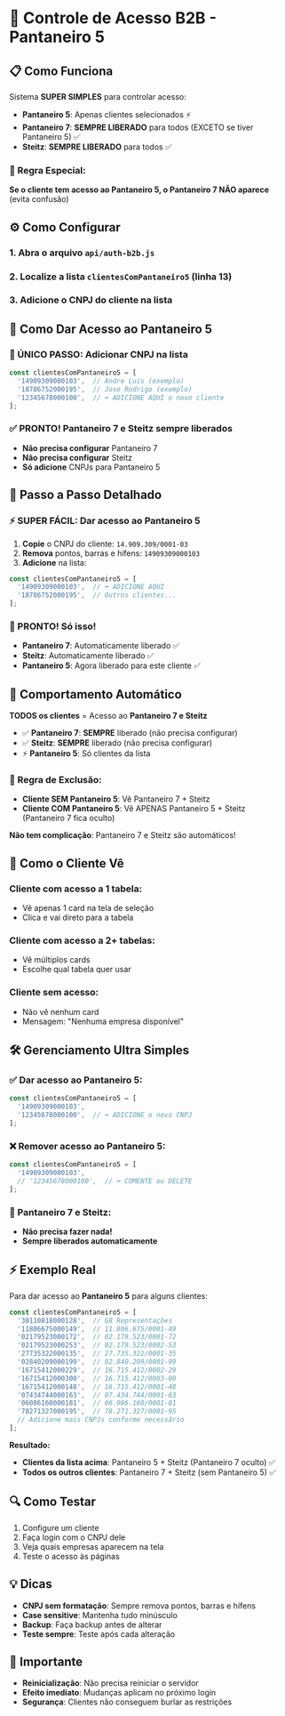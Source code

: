 # 🔐 Controle de Acesso B2B - Pantaneiro 5

## 📋 Como Funciona

Sistema **SUPER SIMPLES** para controlar acesso:
- **Pantaneiro 5**: Apenas clientes selecionados ⚡
- **Pantaneiro 7**: **SEMPRE LIBERADO** para todos (EXCETO se tiver Pantaneiro 5) ✅
- **Steitz**: **SEMPRE LIBERADO** para todos ✅

### 🔄 Regra Especial:
**Se o cliente tem acesso ao Pantaneiro 5, o Pantaneiro 7 NÃO aparece** (evita confusão)

## ⚙️ Como Configurar

### 1. Abra o arquivo `api/auth-b2b.js`

### 2. Localize a lista `clientesComPantaneiro5` (linha 13)

### 3. Adicione o CNPJ do cliente na lista

## 📝 Como Dar Acesso ao Pantaneiro 5

### **🎯 ÚNICO PASSO: Adicionar CNPJ na lista**
```javascript
const clientesComPantaneiro5 = [
  '14909309000103',  // Andre Luis (exemplo)
  '18786752000195',  // Jose Rodrigo (exemplo)
  '12345678000100',  // ⬅️ ADICIONE AQUI o novo cliente
];
```

### **✅ PRONTO! Pantaneiro 7 e Steitz sempre liberados**
- **Não precisa configurar** Pantaneiro 7
- **Não precisa configurar** Steitz  
- **Só adicione** CNPJs para Pantaneiro 5

## 🎯 Passo a Passo Detalhado

### **⚡ SUPER FÁCIL: Dar acesso ao Pantaneiro 5**

1. **Copie** o CNPJ do cliente: `14.909.309/0001-03`
2. **Remova** pontos, barras e hífens: `14909309000103`  
3. **Adicione** na lista:

```javascript
const clientesComPantaneiro5 = [
  '14909309000103',  // ⬅️ ADICIONE AQUI
  '18786752000195',  // Outros clientes...
];
```

### **🎉 PRONTO! Só isso!**
- **Pantaneiro 7**: Automaticamente liberado ✅
- **Steitz**: Automaticamente liberado ✅
- **Pantaneiro 5**: Agora liberado para este cliente ✅

## 🔄 Comportamento Automático

**TODOS os clientes** = Acesso ao **Pantaneiro 7 e Steitz**

- ✅ **Pantaneiro 7**: **SEMPRE** liberado (não precisa configurar)
- ✅ **Steitz**: **SEMPRE** liberado (não precisa configurar)
- ⚡ **Pantaneiro 5**: Só clientes da lista

### 🎯 Regra de Exclusão:
- **Cliente SEM Pantaneiro 5**: Vê Pantaneiro 7 + Steitz
- **Cliente COM Pantaneiro 5**: Vê APENAS Pantaneiro 5 + Steitz (Pantaneiro 7 fica oculto)

**Não tem complicação**: Pantaneiro 7 e Steitz são automáticos!

## 📱 Como o Cliente Vê

### **Cliente com acesso a 1 tabela:**
- Vê apenas 1 card na tela de seleção
- Clica e vai direto para a tabela

### **Cliente com acesso a 2+ tabelas:**
- Vê múltiplos cards
- Escolhe qual tabela quer usar

### **Cliente sem acesso:**
- Não vê nenhum card
- Mensagem: "Nenhuma empresa disponível"

## 🛠️ Gerenciamento Ultra Simples

### **✅ Dar acesso ao Pantaneiro 5:**
```javascript
const clientesComPantaneiro5 = [
  '14909309000103',
  '12345678000100',  // ⬅️ ADICIONE o novo CNPJ
];
```

### **❌ Remover acesso ao Pantaneiro 5:**
```javascript
const clientesComPantaneiro5 = [
  '14909309000103',
  // '12345678000100',  // ⬅️ COMENTE ou DELETE
];
```

### **🔄 Pantaneiro 7 e Steitz:**
- **Não precisa fazer nada!**
- **Sempre liberados automaticamente**

## ⚡ Exemplo Real

Para dar acesso ao **Pantaneiro 5** para alguns clientes:

```javascript
const clientesComPantaneiro5 = [
  '30110818000128',  // G8 Representações
  '11806675000149',  // 11.806.675/0001-49
  '02179523000172',  // 02.179.523/0001-72
  '02179523000253',  // 02.179.523/0002-53
  '27735322000135',  // 27.735.322/0001-35
  '02840209000199',  // 02.840.209/0001-99
  '16715412000229',  // 16.715.412/0002-29
  '16715412000300',  // 16.715.412/0003-00
  '16715412000148',  // 16.715.412/0001-48
  '07434744000163',  // 07.434.744/0001-63
  '06086160000181',  // 06.086.160/0001-81
  '78271327000195',  // 78.271.327/0001-95
  // Adicione mais CNPJs conforme necessário
];
```

**Resultado:**
- **Clientes da lista acima**: Pantaneiro 5 + Steitz (Pantaneiro 7 oculto) ✅
- **Todos os outros clientes**: Pantaneiro 7 + Steitz (sem Pantaneiro 5) ✅

## 🔍 Como Testar

1. Configure um cliente
2. Faça login com o CNPJ dele
3. Veja quais empresas aparecem na tela
4. Teste o acesso às páginas

## 💡 Dicas

- **CNPJ sem formatação**: Sempre remova pontos, barras e hífens
- **Case sensitive**: Mantenha tudo minúsculo
- **Backup**: Faça backup antes de alterar
- **Teste sempre**: Teste após cada alteração

## 🚨 Importante

- **Reinicialização**: Não precisa reiniciar o servidor
- **Efeito imediato**: Mudanças aplicam no próximo login
- **Segurança**: Clientes não conseguem burlar as restrições
